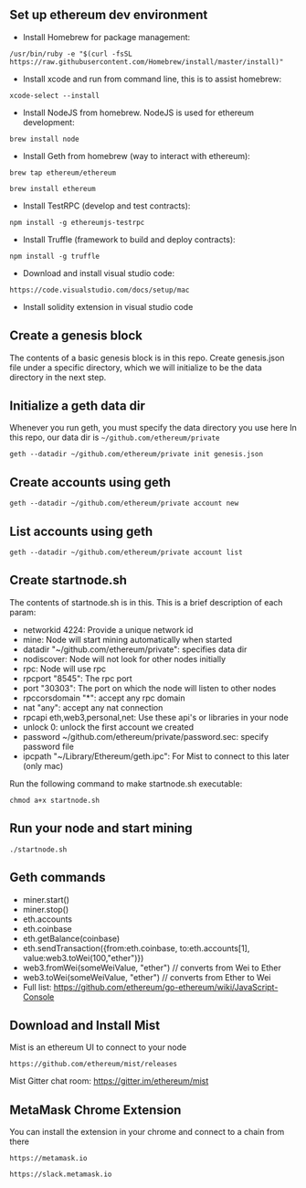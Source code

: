 ## Set up ethereum dev environment
- Install Homebrew for package management: 
```
/usr/bin/ruby -e "$(curl -fsSL https://raw.githubusercontent.com/Homebrew/install/master/install)"
```

- Install xcode and run from command line, this is to assist homebrew: 
```
xcode-select --install
```

- Install NodeJS from homebrew. NodeJS is used for ethereum development: 
```
brew install node
```

- Install Geth from homebrew (way to interact with ethereum):
```
brew tap ethereum/ethereum
```
```
brew install ethereum
```

- Install TestRPC (develop and test contracts):
```
npm install -g ethereumjs-testrpc
```

- Install Truffle (framework to build and deploy contracts):
```
npm install -g truffle
```

- Download and install visual studio code:
```
https://code.visualstudio.com/docs/setup/mac
```

- Install solidity extension in visual studio code


## Create a genesis block
The contents of a basic genesis block is in this repo. Create genesis.json file under a specific directory, which we will initialize to be the data directory in the next step.


## Initialize a geth data dir
Whenever you run geth, you must specify the data directory you use here
In this repo, our data dir is `~/github.com/ethereum/private`
```
geth --datadir ~/github.com/ethereum/private init genesis.json
```

## Create accounts using geth
```
geth --datadir ~/github.com/ethereum/private account new
```

## List accounts using geth
```
geth --datadir ~/github.com/ethereum/private account list
```

## Create startnode.sh
The contents of startnode.sh is in this. This is a brief description of each param:
- networkid 4224: Provide a unique network id 
- mine: Node will start mining automatically when started  
- datadir "~/github.com/ethereum/private": specifies data dir 
- nodiscover: Node will not look for other nodes initially 
- rpc: Node will use rpc
- rpcport "8545": The rpc port 
- port "30303": The port on which the node will listen to other nodes 
- rpccorsdomain "*": accept any rpc domain 
- nat "any": accept any nat connection 
- rpcapi eth,web3,personal,net: Use these api's or libraries in your node
- unlock 0: unlock the first account we created
- password ~/github.com/ethereum/private/password.sec: specify password file 
- ipcpath "~/Library/Ethereum/geth.ipc": For Mist to connect to this later (only mac)
 

Run the following command to make startnode.sh executable:
```
chmod a+x startnode.sh
```

## Run your node and start mining
```
./startnode.sh
```

## Geth commands
- miner.start()
- miner.stop()
- eth.accounts
- eth.coinbase
- eth.getBalance(coinbase)
- eth.sendTransaction({from:eth.coinbase, to:eth.accounts[1], value:web3.toWei(100,"ether")})
- web3.fromWei(someWeiValue, "ether") // converts from Wei to Ether
- web3.toWei(someWeiValue, "ether") // converts from Ether to Wei
- Full list: https://github.com/ethereum/go-ethereum/wiki/JavaScript-Console


## Download and Install Mist
Mist is an ethereum UI to connect to your node
```
https://github.com/ethereum/mist/releases
```
Mist Gitter chat room: https://gitter.im/ethereum/mist


## MetaMask Chrome Extension
You can install the extension in your chrome and connect to a chain from there
```
https://metamask.io
```
```
https://slack.metamask.io
```


